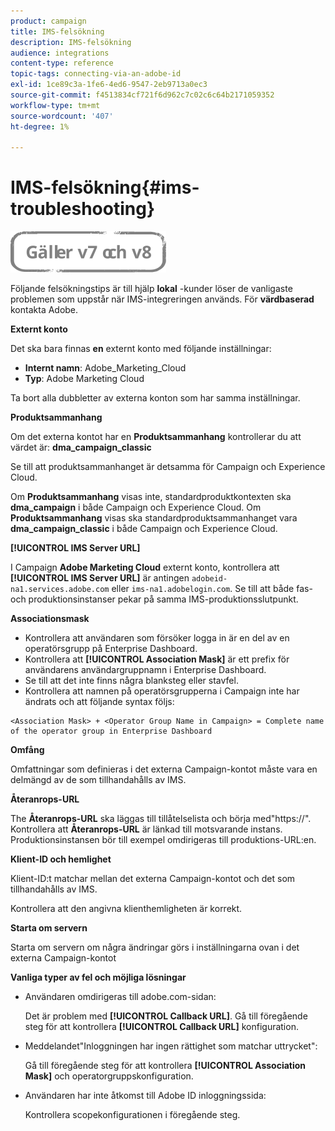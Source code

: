 ```yaml
---
product: campaign
title: IMS-felsökning
description: IMS-felsökning
audience: integrations
content-type: reference
topic-tags: connecting-via-an-adobe-id
exl-id: 1ce89c3a-1fe6-4ed6-9547-2eb9713a0ec3
source-git-commit: f4513834cf721f6d962c7c02c6c64b2171059352
workflow-type: tm+mt
source-wordcount: '407'
ht-degree: 1%

---
```


# IMS-felsökning{#ims-troubleshooting}

![](../../assets/common.svg)

Följande felsökningstips är till hjälp **lokal** -kunder löser de vanligaste problemen som uppstår när IMS-integreringen används. För **värdbaserad** kontakta Adobe.

**Externt konto**

Det ska bara finnas **en** externt konto med följande inställningar:

* **Internt namn**: Adobe_Marketing_Cloud
* **Typ**: Adobe Marketing Cloud

Ta bort alla dubbletter av externa konton som har samma inställningar.

**Produktsammanhang**

Om det externa kontot har en **Produktsammanhang** kontrollerar du att värdet är: **dma_campaign_classic**

Se till att produktsammanhanget är detsamma för Campaign och Experience Cloud.

Om **Produktsammanhang** visas inte, standardproduktkontexten ska **dma_campaign** i både Campaign och Experience Cloud. Om **Produktsammanhang** visas ska standardproduktsammanhanget vara **dma_campaign_classic** i både Campaign och Experience Cloud.

**[!UICONTROL IMS Server URL]**

I Campaign **Adobe Marketing Cloud** externt konto, kontrollera att **[!UICONTROL IMS Server URL]** är antingen `adobeid-na1.services.adobe.com` eller `ims-na1.adobelogin.com`. Se till att både fas- och produktionsinstanser pekar på samma IMS-produktionsslutpunkt.

**Associationsmask**

* Kontrollera att användaren som försöker logga in är en del av en operatörsgrupp på Enterprise Dashboard.
* Kontrollera att **[!UICONTROL Association Mask]** är ett prefix för användarens användargruppnamn i Enterprise Dashboard.
* Se till att det inte finns några blanksteg eller stavfel.
* Kontrollera att namnen på operatörsgrupperna i Campaign inte har ändrats och att följande syntax följs:

```
<Association Mask> + <Operator Group Name in Campaign> = Complete name of the operator group in Enterprise Dashboard
```

**Omfång**

Omfattningar som definieras i det externa Campaign-kontot måste vara en delmängd av de som tillhandahålls av IMS.

**Återanrops-URL**

The **Återanrops-URL** ska läggas till tillåtelselista och börja med&quot;https://&quot;. Kontrollera att **Återanrops-URL** är länkad till motsvarande instans. Produktionsinstansen bör till exempel omdirigeras till produktions-URL:en.

**Klient-ID och hemlighet**

Klient-ID:t matchar mellan det externa Campaign-kontot och det som tillhandahålls av IMS.

Kontrollera att den angivna klienthemligheten är korrekt.

**Starta om servern**

Starta om servern om några ändringar görs i inställningarna ovan i det externa Campaign-kontot

**Vanliga typer av fel och möjliga lösningar**

* Användaren omdirigeras till adobe.com-sidan:

   Det är problem med **[!UICONTROL Callback URL]**. Gå till föregående steg för att kontrollera **[!UICONTROL Callback URL]** konfiguration.

* Meddelandet&quot;Inloggningen har ingen rättighet som matchar uttrycket&quot;:

   Gå till föregående steg för att kontrollera **[!UICONTROL Association Mask]** och operatorgruppskonfiguration.

* Användaren har inte åtkomst till Adobe ID inloggningssida:

   Kontrollera scopekonfigurationen i föregående steg.
